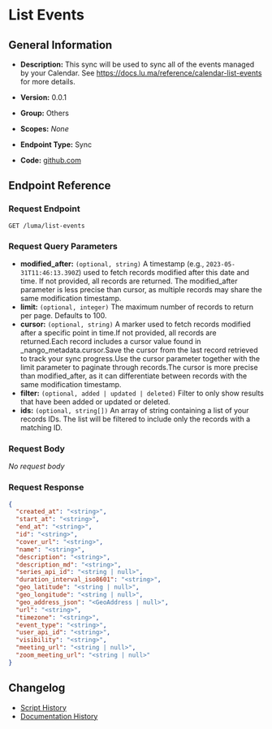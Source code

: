 <!-- BEGIN GENERATED CONTENT -->
# List Events

## General Information

- **Description:** This sync will be used to sync all of the events managed by your Calendar. See https://docs.lu.ma/reference/calendar-list-events for more details.

- **Version:** 0.0.1
- **Group:** Others
- **Scopes:** _None_
- **Endpoint Type:** Sync
- **Code:** [github.com](https://github.com/NangoHQ/integration-templates/tree/main/integrations/luma/syncs/list-events.ts)


## Endpoint Reference

### Request Endpoint

`GET /luma/list-events`

### Request Query Parameters

- **modified_after:** `(optional, string)` A timestamp (e.g., `2023-05-31T11:46:13.390Z`) used to fetch records modified after this date and time. If not provided, all records are returned. The modified_after parameter is less precise than cursor, as multiple records may share the same modification timestamp.
- **limit:** `(optional, integer)` The maximum number of records to return per page. Defaults to 100.
- **cursor:** `(optional, string)` A marker used to fetch records modified after a specific point in time.If not provided, all records are returned.Each record includes a cursor value found in _nango_metadata.cursor.Save the cursor from the last record retrieved to track your sync progress.Use the cursor parameter together with the limit parameter to paginate through records.The cursor is more precise than modified_after, as it can differentiate between records with the same modification timestamp.
- **filter:** `(optional, added | updated | deleted)` Filter to only show results that have been added or updated or deleted.
- **ids:** `(optional, string[])` An array of string containing a list of your records IDs. The list will be filtered to include only the records with a matching ID.

### Request Body

_No request body_

### Request Response

```json
{
  "created_at": "<string>",
  "start_at": "<string>",
  "end_at": "<string>",
  "id": "<string>",
  "cover_url": "<string>",
  "name": "<string>",
  "description": "<string>",
  "description_md": "<string>",
  "series_api_id": "<string | null>",
  "duration_interval_iso8601": "<string>",
  "geo_latitude": "<string | null>",
  "geo_longitude": "<string | null>",
  "geo_address_json": "<GeoAddress | null>",
  "url": "<string>",
  "timezone": "<string>",
  "event_type": "<string>",
  "user_api_id": "<string>",
  "visibility": "<string>",
  "meeting_url": "<string | null>",
  "zoom_meeting_url": "<string | null>"
}
```

## Changelog

- [Script History](https://github.com/NangoHQ/integration-templates/commits/main/integrations/luma/syncs/list-events.ts)
- [Documentation History](https://github.com/NangoHQ/integration-templates/commits/main/integrations/luma/syncs/list-events.md)

<!-- END  GENERATED CONTENT -->

